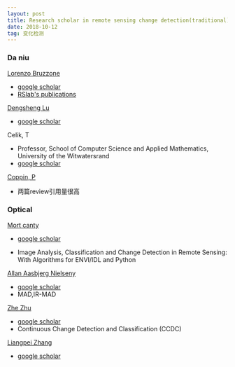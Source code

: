 ```yaml
---
layout: post
title: Research scholar in remote sensing change detection(traditional)
date: 2018-10-12   
tag: 变化检测
---
```


### **Da niu**

 [Lorenzo Bruzzone](http://rslab-tech.disi.unitn.it/?page_id=238#LorenzoBruzzone)
  - [google scholar](http://scholar.google.com/citations?user=ff9-TK4AAAAJ&hl=en)
  - [RSlab's publications](http://rslab.disi.unitn.it/publications/)

[Dengsheng Lu](http://www.globalchange.msu.edu/about/fac-staff/profile-dengsheng-lu.html)
  - [google scholar](https://scholar.google.com/citations?user=LKXJMN0AAAAJ&hl=zh-CN&oi=sra)
  
Celik, T 
  - Professor, School of Computer Science and Applied Mathematics, University of the Witwatersrand
  - [google scholar](https://scholar.google.ca/citations?user=FpJjjtIAAAAJ&hl=en)
  
[Coppin, P](https://www.biw.kuleuven.be/lbh/lbnl/sites/Engels/GEO/staff/polcoppin.htm)
  - 两篇review引用量很高
  

  
### **Optical**
 [Mort canty](https://mortcanty.github.io/src/)
   - [google scholar](http://scholar.google.de/citations?user=bDbKTVwAAAAJ&hl=de)
   * Image Analysis, Classification and Change Detection in Remote Sensing: With Algorithms for ENVI/IDL and Python

[Allan Aasbjerg Nielseny](http://www.imm.dtu.dk/~alan/)
  - [google scholar](http://scholar.google.dk/citations?user=gDrl3sIAAAAJ&hl=da)
  - MAD,IR-MAD

[Zhe Zhu](https://gerslab.uconn.edu/publications/)
  - [google scholar](http://scholar.google.com/citations?user=9ODFYW4AAAAJ&hl=en)
  - Continuous Change Detection and Classification (CCDC)

[Liangpei Zhang](http://www.lmars.whu.edu.cn/prof_web/zhangliangpei/rs/zhuanye.html)
  - [google scholar](http://scholar.google.com/citations?user=vzj2hcYAAAAJ&hl=en)
  


